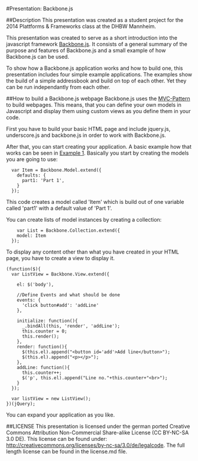 #Presentation: Backbone.js

##Description
This presentation was created as a student project for the 2014 Plattforms & Frameworks class at the DHBW Mannheim. 

This presentation was created to serve as a short introduction into the javascript framework  [Backbone.js](http://backbonejs.org/). It consists of a general summary of the purpose and features of Backbone.js and a small example of how Backbone.js can be used.

To show how a Backbone.js application works and how to build one, this presentation includes four simple example applications. The examples show the build of a simple addressbook and build on top of each other. Yet they can be run independantly from each other.

##How to build a Backbone.js webpage
Backbone.js uses the [MVC-Pattern](http://en.wikipedia.org/wiki/Model%E2%80%93view%E2%80%93controller) to build webpages. 
This means, that you can define your own models in Javascript and display them using custom views as you define them in your code.

First you have to build your basic HTML page and include jquery.js, underscore.js and backbone.js in order to work with Backbone.js.

After that, you can start creating your application. A basic example how that works can be seen in [Example 1](https://raw.githubusercontent.com/Backbone-js-Demo/presentation/master/Bsp1.js).
Basically you start by creating the models you are going to use:

```
  var Item = Backbone.Model.extend({
    defaults: {
      part1: 'Part 1',
    }
  });
```
This code creates a model called 'Item' which is build out of one variable called 'part1' with a default value of 'Part 1'.

You can create lists of model instances by creating a collection:
```  
	var List = Backbone.Collection.extend({
    model: Item
  });
```

To display any content other than what you have created in your HTML page, you have to create a view to display it.
```
(function($){
  var ListView = Backbone.View.extend({

    el: $('body'),

	//Define Events and what should be done
    events: {
      'click button#add': 'addLine'
    },

    initialize: function(){
      _.bindAll(this, 'render', 'addLine');
      this.counter = 0;
      this.render();
    },
    render: function(){
      $(this.el).append("<button id='add'>Add line</button>");
      $(this.el).append("<p></p>");
    },
    addLine: function(){
      this.counter++;
      $('p', this.el).append("Line no."+this.counter+"<br>");
    }
  });

  var listView = new ListView();
})(jQuery);
```

You can expand your application as you like.


##LICENSE
This presentation is licensed under the german ported Creative Commons Attribution Non-Commercial Share-alike License (CC BY-NC-SA 3.0 DE). This license can be found under: http://creativecommons.org/licenses/by-nc-sa/3.0/de/legalcode.
The full length license can be found in the license.md file.

